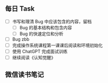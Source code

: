 ## 每日 Task
- [ ] 书写和理清 Bug 中应该包含的内容，留档
	- [ ] Bug 的基本结构和包含内容
	- [ ] Bug 的快速定位和分析
- [ ] Bug zbb
- [ ] 完成操作系统课程第一课课后阅读和环境初始化
- [ ] 使用 ChatGPT 完成面试训练
- [ ] 继续阅读《认知觉醒》

## 微信读书笔记
<!-- start of weread -->
<!-- end of weread -->